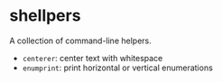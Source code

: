 # shellpers

A collection of command-line helpers.

- `centerer`: center text with whitespace
- `enumprint`: print horizontal or vertical enumerations
